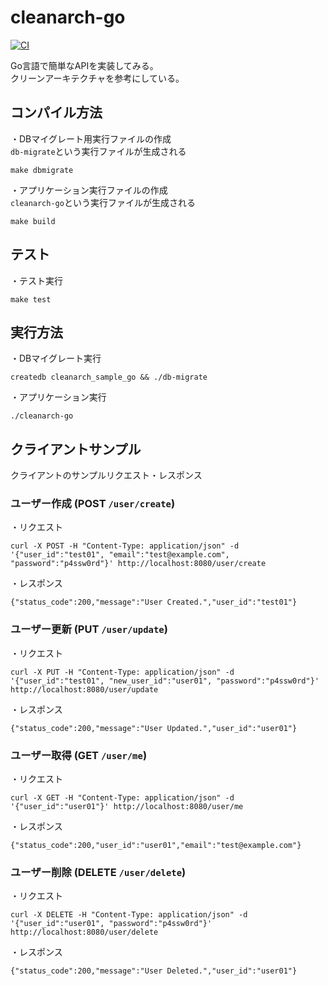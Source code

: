 # cleanarch-go
[![CI](https://github.com/ktaki8ra/cleanarch-go/actions/workflows/ci.yml/badge.svg)](https://github.com/ktaki8ra/cleanarch-go/actions/workflows/ci.yml)

Go言語で簡単なAPIを実装してみる。   
クリーンアーキテクチャを参考にしている。

## コンパイル方法
・DBマイグレート用実行ファイルの作成   
`db-migrate`という実行ファイルが生成される
```
make dbmigrate
```
・アプリケーション実行ファイルの作成   
`cleanarch-go`という実行ファイルが生成される
```
make build
```

## テスト
・テスト実行
```
make test
```

## 実行方法
・DBマイグレート実行
```
createdb cleanarch_sample_go && ./db-migrate
```
・アプリケーション実行
```
./cleanarch-go
```

## クライアントサンプル
クライアントのサンプルリクエスト・レスポンス
### ユーザー作成 (POST `/user/create`)
・リクエスト
```
curl -X POST -H "Content-Type: application/json" -d '{"user_id":"test01", "email":"test@example.com", "password":"p4ssw0rd"}' http://localhost:8080/user/create
```
・レスポンス
```
{"status_code":200,"message":"User Created.","user_id":"test01"}
```

### ユーザー更新 (PUT `/user/update`)
・リクエスト
```
curl -X PUT -H "Content-Type: application/json" -d '{"user_id":"test01", "new_user_id":"user01", "password":"p4ssw0rd"}' http://localhost:8080/user/update
```
・レスポンス
```
{"status_code":200,"message":"User Updated.","user_id":"user01"}
```

### ユーザー取得 (GET `/user/me`)
・リクエスト
```
curl -X GET -H "Content-Type: application/json" -d '{"user_id":"user01"}' http://localhost:8080/user/me
```
・レスポンス
```
{"status_code":200,"user_id":"user01","email":"test@example.com"}
```

### ユーザー削除 (DELETE `/user/delete`)
・リクエスト
```
curl -X DELETE -H "Content-Type: application/json" -d '{"user_id":"user01", "password":"p4ssw0rd"}' http://localhost:8080/user/delete
```
・レスポンス
```
{"status_code":200,"message":"User Deleted.","user_id":"user01"}
```
